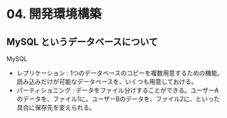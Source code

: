 # 04. 開発環境構築

## MySQL というデータベースについて

MySQL

- レプリケーション    : 1つのデータベースのコピーを複数用意するための機能。読み込みだけが可能なデータベースを、いくつも用意しておける。
- パーティショニング   : データをファイル分けすることができる。ユーザーAのデータを、ファイル1に。ユーザーBのデータを、ファイル2に、といった具合に保存先を変えられる。